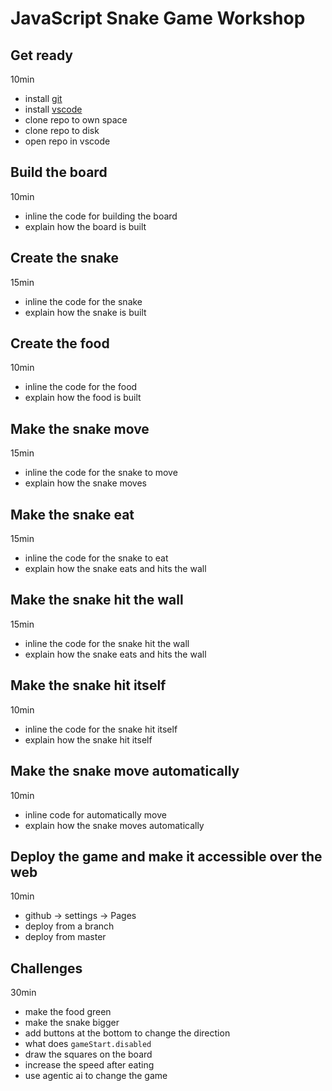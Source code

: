 # JavaScript Snake Game Workshop

## Get ready
10min

* install [git](https://github.com/apps/desktop)
* install [vscode](https://code.visualstudio.com/)
* clone repo to own space
* clone repo to disk
* open repo in vscode 

## Build the board
10min

* inline the code for building the board
* explain how the board is built

## Create the snake
15min

* inline the code for the snake
* explain how the snake is built

## Create the food
10min

* inline the code for the food
* explain how the food is built

## Make the snake move
15min

* inline the code for the snake to move
* explain how the snake moves

## Make the snake eat 
15min

* inline the code for the snake to eat
* explain how the snake eats and hits the wall

## Make the snake hit the wall
15min

* inline the code for the snake hit the wall
* explain how the snake eats and hits the wall

## Make the snake hit itself
10min

* inline the code for the snake hit itself
* explain how the snake hit itself

## Make the snake move automatically
10min

* inline code for automatically move
* explain how the snake moves automatically

## Deploy the game and make it accessible over the web
10min

* github -> settings -> Pages
* deploy from a branch
* deploy from master 

## Challenges
30min

* make the food green
* make the snake bigger
* add buttons at the bottom to change the direction
* what does `gameStart.disabled`
* draw the squares on the board
* increase the speed after eating
* use agentic ai to change the game